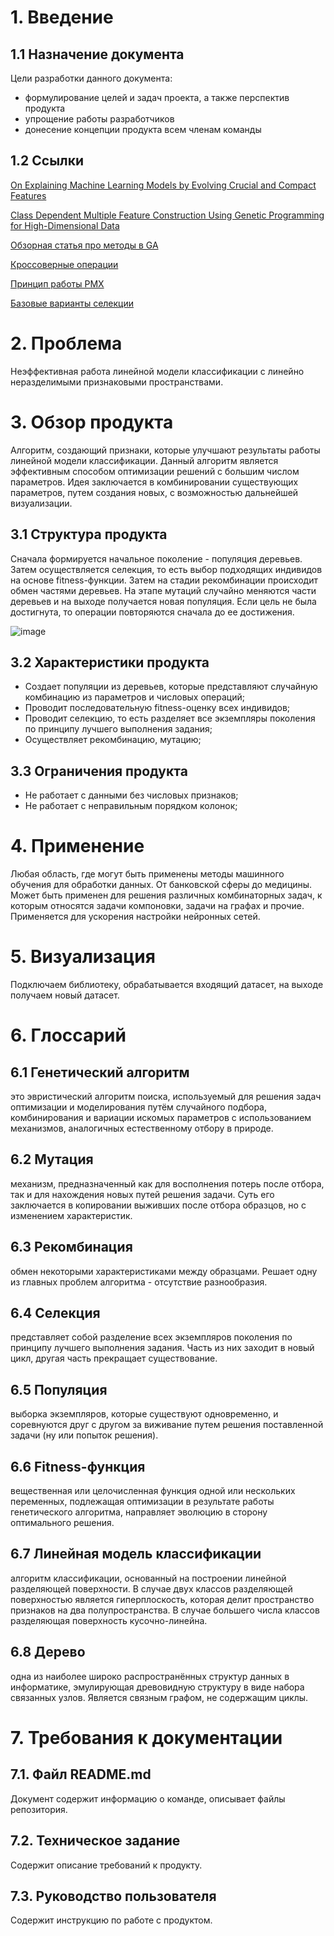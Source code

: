 # 1. Введение

## 1.1 Назначение документа
Цели разработки данного документа:

* формулирование целей и задач проекта, а также перспектив продукта
* упрощение работы разработчиков
* донесение концепции продукта всем членам команды

## 1.2 Ссылки
[On Explaining Machine Learning Models by Evolving Crucial and Compact Features](https://arxiv.org/abs/1907.02260)

[Class Dependent Multiple Feature Construction Using Genetic Programming for High-Dimensional Data](https://www.researchgate.net/publication/318293836_Class_Dependent_Multiple_Feature_Construction_Using_Genetic_Programming_for_High-Dimensional_Data)

[Обзорная статья про методы в GA](https://link.springer.com/content/pdf/10.1007/s11042-020-10139-6.pdf)

[Кроссоверные операции](http://ictactjournals.in/paper/IJSC_V6_I1_paper_4_pp_1083_1092.pdf)

[Принцип работы PMX](https://www.rubicite.com/Tutorials/GeneticAlgorithms/CrossoverOperators/PMXCrossoverOperator.aspx/)

[Базовые варианты селекции](http://www.ijmlc.org/papers/146-C00572-005.pdf)


# 2. Проблема

Неэффективная работа линейной модели классификации с линейно неразделимыми признаковыми пространствами.

# 3. Обзор продукта

Алгоритм, создающий признаки, которые улучшают результаты работы линейной модели классификации. 
Данный алгоритм является эффективным способом оптимизации решений с большим числом параметров. 
Идея заключается в комбинировании существующих параметров, путем создания новых, с возможностью дальнейшей визуализации.

## 3.1 Структура продукта
Сначала формируется начальное поколение - популяция деревьев. Затем осуществляется селекция, то есть выбор подходящих индивидов на основе fitness-функции. Затем на стадии рекомбинации происходит обмен частями деревьев. На этапе мутаций случайно меняются части деревьев и на выходе получается новая популяция. Если цель не была достигнута, то операции повторяются сначала до ее достижения.

![image](https://user-images.githubusercontent.com/98469155/152510658-a4e324a3-9875-4a6a-8319-a5d955f3f83b.png)

## 3.2 Характеристики продукта  

* Создает популяции из деревьев, которые представляют случайную комбинацию из параметров и числовых операций;                                  
* Проводит последовательную fitness-оценку всех индивидов;
* Проводит селекцию, то есть разделяет все экземпляры поколения по принципу лучшего выполнения задания;                        
* Осуществляет рекомбинацию, мутацию;

## 3.3 Ограничения продукта

* Не работает с данными без числовых признаков;
* Не работает с неправильным порядком колонок;

# 4. Применение

Любая область, где могут быть применены методы машинного обучения для обработки данных. От банковской сферы до медицины. 
Может быть применен для решения различных комбинаторных задач, к которым относятся задачи компоновки, задачи на графах и прочие. 
Применяется для ускорения настройки нейронных сетей.

# 5. Визуализация

Подключаем библиотеку, обрабатывается входящий датасет, на выходе получаем новый датасет.

# 6. Глоссарий

## 6.1 Генетический алгоритм
это эвристический алгоритм поиска, используемый для решения задач оптимизации и моделирования путём случайного подбора, комбинирования и вариации искомых параметров с использованием механизмов, аналогичных естественному отбору в природе. 
## 6.2 Мутация
механизм, предназначенный как для восполнения потерь после отбора, так и для нахождения новых путей решения задачи. Суть его заключается в копировании выживших после отбора образцов, но с изменением характеристик.
## 6.3 Рекомбинация
обмен некоторыми характеристиками между образцами. Решает одну из главных проблем алгоритма - отсутствие разнообразия.
## 6.4 Селекция 
представляет собой разделение всех экземпляров поколения по принципу лучшего выполнения задания. Часть из них заходит в новый цикл, другая часть прекращает существование.
## 6.5 Популяция 
выборка экземпляров, которые существуют одновременно, и соревнуются друг с другом за виживание путем решения поставленной задачи (ну или попыток решения).
## 6.6 Fitness-функция
вещественная или целочисленная функция одной или нескольких переменных, подлежащая оптимизации в результате работы генетического алгоритма, направляет эволюцию в сторону оптимального решения.
## 6.7 Линейная модель классификации
алгоритм классификации, основанный на построении линейной разделяющей поверхности. В случае двух классов разделяющей поверхностью является гиперплоскость, которая делит пространство признаков на два полупространства. В случае большего числа классов разделяющая поверхность кусочно-линейна.
## 6.8 Дерево
одна из наиболее широко распространённых структур данных в информатике, эмулирующая древовидную структуру в виде набора связанных узлов. Является связным графом, не содержащим циклы. 

# 7. Требования к документации

## 7.1. Файл README.md
Документ содержит информацию о команде, описывает файлы репозитория.

## 7.2. Техническое задание
Содержит описание требований к продукту.

## 7.3. Руководство пользователя
Содержит инструкцию по работе с продуктом.
